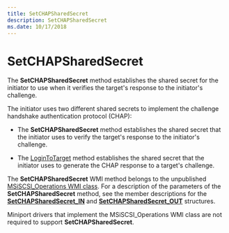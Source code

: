 ```yaml
---
title: SetCHAPSharedSecret
description: SetCHAPSharedSecret
ms.date: 10/17/2018
---
```


# SetCHAPSharedSecret


The **SetCHAPSharedSecret** method establishes the shared secret for the initiator to use when it verifies the target's response to the initiator's challenge.

The initiator uses two different shared secrets to implement the challenge handshake authentication protocol (CHAP):

-   The **SetCHAPSharedSecret** method establishes the shared secret that the initiator uses to verify the target's response to the initiator's challenge.

-   The [LoginToTarget](logintotarget.md) method establishes the shared secret that the initiator uses to generate the CHAP response to a target's challenge.

The **SetCHAPSharedSecret** WMI method belongs to the unpublished [MSiSCSI\_Operations WMI class](msiscsi-operations-wmi-class.md). For a description of the parameters of the **SetCHAPSharedSecret** method, see the member descriptions for the [**SetCHAPSharedSecret\_IN**](/windows-hardware/drivers/ddi/iscsiop/ns-iscsiop-_setchapsharedsecret_in) and [**SetCHAPSharedSecret\_OUT**](/windows-hardware/drivers/ddi/iscsiop/ns-iscsiop-_setchapsharedsecret_out) structures.

Miniport drivers that implement the MSiSCSI\_Operations WMI class are not required to support **SetCHAPSharedSecret**.

 

